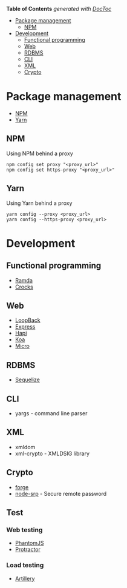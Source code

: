 <!-- START doctoc generated TOC please keep comment here to allow auto update -->
<!-- DON'T EDIT THIS SECTION, INSTEAD RE-RUN doctoc TO UPDATE -->
**Table of Contents**  *generated with [DocToc](https://github.com/thlorenz/doctoc)*

- [Package management](#package-management)
  - [NPM](#npm)
- [Development](#development)
  - [Functional programming](#functional-programming)
  - [Web](#web)
  - [RDBMS](#rdbms)
  - [CLI](#cli)
  - [XML](#xml)
  - [Crypto](#crypto)

<!-- END doctoc generated TOC please keep comment here to allow auto update -->

# Package management

- [NPM](https://npmjs.org)
- [Yarn](https://yarnpkg.com)

## NPM

Using NPM behind a proxy

    npm config set proxy "<proxy_url>"
    npm config set https-proxy "<proxy_url>"

## Yarn

Using Yarn behind a proxy

    yarn config --proxy <proxy_url>
    yarn config --https-proxy <proxy_url>

# Development

## Functional programming

- [Ramda](http://ramdajs.com)
- [Crocks](https://github.com/evilsoft/crocks)

## Web

- [LoopBack](./loopback.md)
- [Express](https://expressjs.com)
- [Hapi](https://hapijs.com)
- [Koa](http://koajs.com)
- [Micro](https://github.com/zeit/micro)

## RDBMS

- [Sequelize](http://docs.sequelizejs.com/)

## CLI

- yargs - command line parser

## XML

- xmldom
- xml-crypto - XMLDSIG library

## Crypto

- [forge](https://github.com/digitalbazaar/forge)
- [node-srp](https://github.com/mozilla/node-srp) - Secure remote password

## Test

### Web testing

- [PhantomJS](http://phantomjs.org/)
- [Protractor](http://www.protractortest.org)

### Load testing

- [Artillery](https://artillery.io/)
